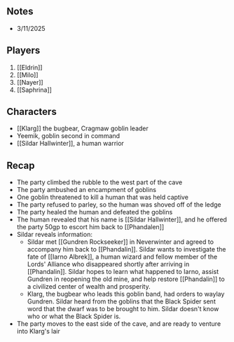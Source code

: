 Notes
---
- 3/11/2025


Players
---
1. [[Eldrin]]
2. [[Milo]]
3. [[Nayer]]
4. [[Saphrina]]

Characters
---
- [[Klarg]] the bugbear, Cragmaw goblin leader
- Yeemik, goblin second in command
- [[Sildar Hallwinter]], a human warrior

Recap
---
- The party climbed the rubble to the west part of the cave
- The party ambushed an encampment of goblins
- One goblin threatened to kill a human that was held captive
- The party refused to parley, so the human was shoved off of the ledge
- The party healed the human and defeated the goblins
- The human revealed that his name is [[Sildar Hallwinter]], and he offered the party 50gp to escort him back to [[Phandalen]]
- Sildar reveals information:
    - Sildar met [[Gundren Rockseeker]] in Neverwinter and agreed to accompany him back to [[Phandalin]]. Sildar wants to investigate the fate of [[Iarno Albrek]], a human wizard and fellow member of the Lords' Alliance who disappeared shortly after arriving in [[Phandalin]]. Sildar hopes to learn what happened to Iarno, assist Gundren in reopening the old mine, and help restore [[Phandalin]] to a civilized center of wealth and prosperity.
    - Klarg, the bugbear who leads this goblin band, had orders to waylay Gundren. Sildar heard from the goblins that the Black Spider sent word that the dwarf was to be brought to him. Sildar doesn't know who or what the Black Spider is.
- The party moves to the east side of the cave, and are ready to venture into Klarg's lair

